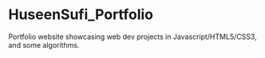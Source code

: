 # HuseenSufi_Portfolio
Portfolio website showcasing web dev projects in Javascript/HTML5/CSS3, and some algorithms.
